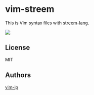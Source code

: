 # vim-streem

This is Vim syntax files with [streem-lang](https://github.com/matz/streem).

![](http://go-gyazo.appspot.com/1e4772434df3b4c0.png)

## License

MIT

## Authors

[vim-jp](http://vim-jp.org/)
